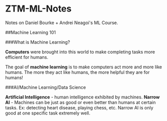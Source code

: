 # ZTM-ML-Notes
Notes on Daniel Bourke + Andrei Neagoi's ML Course. 

##Machine Learning 101

###What is Machine Learning? 

**Computers** were brought into this world to make completing tasks more efficient for humans. 

The goal of **machine learning** is to make computers act more and more like humans. The more they act like humans, the more helpful they are for humans! 

###AI/Machine Learning/Data Science

**Artificial Intelligence** - human intelligence exhibited by machines.
**Narrow AI** - Machines can be just as good or even better than humans at certain tasks. Ex: detecting heart disease, playing chess, etc. Narrow AI is only good at one specific task extremely well. 

